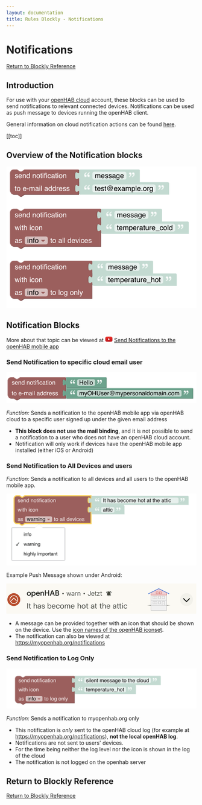 ```yaml
---
layout: documentation
title: Rules Blockly - Notifications
---
```

<!-- markdownlint-disable MD036 -->

# Notifications

[Return to Blockly Reference](index.html#notifications)

## Introduction

For use with your [openHAB cloud](https://www.openhab.org/addons/integrations/openhabcloud/) account, these blocks can be used to send notifications to relevant connected devices.
Notifications can be used as push message to devices running the openHAB client.

General information on cloud notification actions can be found [here](https://www.openhab.org/docs/configuration/actions.html#cloud-notification-actions).

[[toc]]

## Overview of the Notification blocks

![notifications](../images/blockly/blockly-notifications.png)

## Notification Blocks

More about that topic can be viewed at ![youtube](../images/blockly/youtube-logo-small.png) [Send Notifications to the openHAB mobile app](https://youtu.be/KwhYKy1_qVk?t=930)

### Send Notification to specific cloud email user

![notification-to-user](../images/blockly/blockly-notification-to-user.png)

_Function:_ Sends a notification to the openHAB mobile app via openHAB cloud to a specific user signed up under the given email address

- **This block does not use the mail binding**, and it is not possible to send a notification to a user who does not have an openHAB cloud account.
- Notification will only work if devices have the openHAB mobile app installed (either iOS or Android)

### Send Notification to All Devices and users

_Function:_ Sends a notification to all devices and all users to the openHAB mobile app.

![notification-to-all](../images/blockly/blockly-notification-to-all.png)

Example Push Message shown under Android:

![notification-on-android](../images/blockly/blockly-notification-on-android.png)

- A message can be provided together with an icon that should be shown on the device.
Use the [icon names of the openHAB iconset](https://www.openhab.org/docs/configuration/iconsets/classic/).
- The notification can also be viewed at <https://myopenhab.org/notifications>

### Send Notification to Log Only

![notification-to-log](../images/blockly/blockly-notification-to-log.png)

_Function:_ Sends a notification to myopenhab.org only

- This notification is _only_ sent to the openHAB cloud log (for example at <https://myopenhab.org/notifications>), **not the local openHAB log**.
- Notifications are not sent to users' devices.
- For the time being neither the log level nor the icon is shown in the log of the cloud
- The notification is not logged on the openhab server

## Return to Blockly Reference

[Return to Blockly Reference](index.html#notifications)
